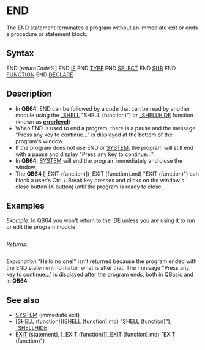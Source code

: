 # END

The END statement terminates a program without an immediate exit or ends a procedure or statement block.

  

## Syntax

END [*returnCode%*]
END [IF](IF.md)
END [TYPE](TYPE.md)
END [SELECT](SELECT.md)
END [SUB](SUB.md)
END [FUNCTION](FUNCTION.md)
END [DECLARE](DECLARE.md)
  

## Description

* In **QB64**, END can be followed by a code that can be read by another module using the [_SHELL](_SHELL.md) "SHELL (function)") or [_SHELLHIDE](_SHELLHIDE.md) function (known as [**errorlevel**](**errorlevel**.md))
* When END is used to end a program, there is a pause and the message "Press any key to continue..." is displayed at the bottom of the program's window.
* If the program does not use END or [SYSTEM](SYSTEM.md), the program will still end with a pause and display "Press any key to continue...".
* In **QB64**, [SYSTEM](SYSTEM.md) will end the program immediately and close the window.
* The **QB64** [_EXIT (function)](_EXIT (function).md) "EXIT (function)") can block a user's Ctrl + Break key presses and clicks on the window's close button (X button) until the program is ready to close.

  

## Examples

*Example:* In QB64 you won't return to the IDE unless you are using it to run or edit the program module.

``` [PRINT](PRINT.md) "Hello world!" END [PRINT](PRINT.md) "Hello no one!"  
```

*Returns:*

``` Hello world!      Press any key to continue...  
```

*Explanation:*"Hello no one!" isn't returned because the program ended with the END statement no matter what is after that.
The message "Press any key to continue..." is displayed after the program ends, both in QBasic and in **QB64**.
  

## See also

* [SYSTEM](SYSTEM.md) (immediate exit)
* [SHELL (function)](SHELL (function).md) "SHELL (function)"), [_SHELLHIDE](_SHELLHIDE.md)
* [EXIT](EXIT.md) (statement), [_EXIT (function)](_EXIT (function).md) "EXIT (function)")

  
